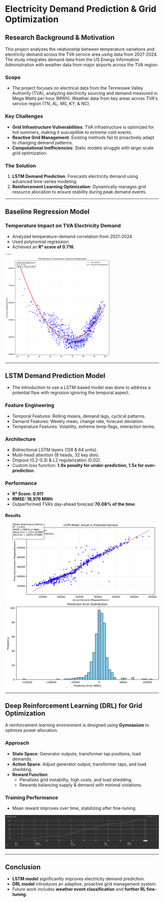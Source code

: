 # Electricity Demand Prediction & Grid Optimization

## Research Background & Motivation
This project analyzes the relationship between temperature variations and electricity demand across the TVA service area using data from 2021-2024. The study integrates demand data from the US Energy Information Administration with weather data from major airports across the TVA region.


### Scope
 - The project focuses on electrical data from the Tennessee Valley Authority (TVA), analyzing electricity sourcing and demand measured in Mega Watts per hour (MWh). Weather data from key areas across TVA's service region (TN, AL, MS, KY, & NC). 
### Key Challenges
- **Grid Infrastructure Vulnerabilities**: TVA infrastructure is optimized for hot summers, making it susceptible to extreme cold events.
- **Reactive Grid Management**: Existing methods fail to proactively adapt to changing demand patterns.
- **Computational Inefficiencies**: Static models struggle with large-scale grid optimization.

### The Solution
1. **LSTM Demand Prediction**: Forecasts electricity demand using advanced time-series modeling.
2. **Reinforcement Learning Optimization**: Dynamically manages grid resource allocation to ensure stability during peak demand events.

---

## Baseline Regression Model
### **Temperature Impact on TVA Electricity Demand**
- Analyzed temperature-demand correlation from 2021-2024.
- Used polynomial regression.
- Achieved an **R² score of 0.716**.

![Baseline Regression Performance](images/baseline_regression.png)

---

## LSTM Demand Prediction Model
 - The introduction to use a LSTM-based model was done to address a potential flaw with regrssion ignoring the temporal aspect. 
### **Feature Engineering**
- Temporal Features: Rolling means, demand lags, cyclical patterns.
- Demand Features: Weekly mean, change rate, forecast deviation.
- Temperature Features: Volatility, extreme temp flags, interaction terms.

### **Architecture**
- Bidirectional LSTM layers (128 & 64 units).
- Multi-head attention (8 heads, 32 key dim).
- Dropout (0.2-0.3) & L2 regularization (0.02).
- Custom loss function: **1.9x penalty for under-prediction, 1.5x for over-prediction**.

### **Performance**
- **R² Score: 0.911**
- **RMSE: 18,976 MWh**
- Outperformed TVA’s day-ahead forecast **70.08% of the time**.

#### **Results**
![Predicted vs Actual](images/lstm_pred_vs_actual.png)
![Prediction Error Distribution](images/lstm_error_distribution.png)

---

## Deep Reinforcement Learning (DRL) for Grid Optimization
A reinforcement learning environment is designed using **Gymnasium** to optimize power allocation.

### **Approach**
- **State Space**: Generator outputs, transformer tap positions, load demands.
- **Action Space**: Adjust generator output, transformer taps, and load shedding.
- **Reward Function**: 
  - Penalizes grid instability, high costs, and load shedding.
  - Rewards balancing supply & demand with minimal violations.

### **Training Performance**
- Mean reward improves over time, stabilizing after fine-tuning.

![Reward Mean Over Time](images/drl_reward_trend.png)

---

## Conclusion
- **LSTM model** significantly improves electricity demand prediction.
- **DRL model** introduces an adaptive, proactive grid management system.
- Future work includes **weather event classification** and **further RL fine-tuning**.
